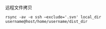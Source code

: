 远程文件拷贝

```shell
rsync -av -e ssh —exclude='.svn' local_dir username@host/home/username/dist_dir
```

